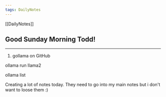 ```yaml
---
tags: DailyNotes
---
```


[[DailyNotes]]

## Good  Sunday  Morning Todd!

----

1.  gollama on GitHub

ollama run llama2

ollama list

Creating a lot of notes today. They need to go into my main notes but i don't want to loose them :)
